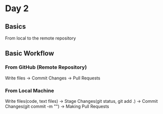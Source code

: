 # Day 2
## Basics
From local to the remote repository

## Basic Workflow
### From GitHub (Remote Repository)
Write files -> Commit Changes -> Pull Requests

### From Local Machine
Write files(code, text files) -> Stage Changes(git status, git add .) -> Commit Changes(git commit -m "") -> Making Pull Requests
